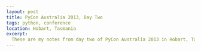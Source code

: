 ```yaml
---
layout: post
title: PyCon Australia 2013, Day Two
tags: python, conference
location: Hobart, Tasmania
excerpt: 
  These are my notes from day two of PyCon Australia 2013 in Hobart, Tasmania.
---
```

